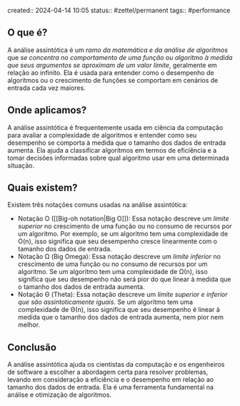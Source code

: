 created:: 2024-04-14 10:05
status:: #zettel/permanent 
tags:: #performance 
## O que é?
A análise assintótica é um *ramo da matemática e da análise de algoritmos* que *se concentra no comportamento de uma função ou algoritmo* *à medida que seus argumentos se aproximam de um valor limite*, geralmente em relação ao infinito. Ela é usada para entender como o desempenho de algoritmos ou o crescimento de funções se comportam em cenários de entrada cada vez maiores.
## Onde aplicamos?
A análise assintótica é frequentemente usada em ciência da computação para avaliar a complexidade de algoritmos e entender como seu desempenho se comporta à medida que o tamanho dos dados de entrada aumenta. Ela ajuda a classificar algoritmos em termos de eficiência e a tomar decisões informadas sobre qual algoritmo usar em uma determinada situação.
## Quais existem?
Existem três notações comuns usadas na análise assintótica:
- Notação O ([[Big-oh notation|Big O]]): Essa notação descreve um *limite superior* no crescimento de uma função ou no consumo de recursos por um algoritmo. Por exemplo, se um algoritmo tem uma complexidade de O(n), isso significa que seu desempenho cresce linearmente com o tamanho dos dados de entrada.
- Notação Ω (Big Omega): Essa notação descreve um *limite inferior* no crescimento de uma função ou no consumo de recursos por um algoritmo. Se um algoritmo tem uma complexidade de Ω(n), isso significa que seu desempenho não será pior do que linear à medida que o tamanho dos dados de entrada aumenta.
- Notação Θ (Theta): Essa notação descreve um *limite superior e inferior que são assintoticamente iguais*. Se um algoritmo tem uma complexidade de Θ(n), isso significa que seu desempenho é linear à medida que o tamanho dos dados de entrada aumenta, nem pior nem melhor.
## Conclusão
A análise assintótica ajuda os cientistas da computação e os engenheiros de software a escolher a abordagem certa para resolver problemas, levando em consideração a eficiência e o desempenho em relação ao tamanho dos dados de entrada. Ela é uma ferramenta fundamental na análise e otimização de algoritmos.